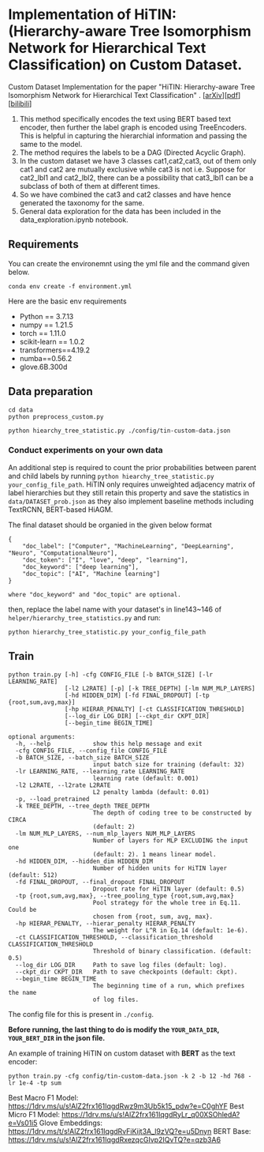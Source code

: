 # Implementation of HiTIN: (Hierarchy-aware Tree Isomorphism Network for Hierarchical Text Classification) on Custom Dataset.

Custom Dataset Implementation for the paper "HiTIN: Hierarchy-aware Tree Isomorphism Network for Hierarchical Text Classification" . [[arXiv](https://arxiv.org/abs/2305.15182)][[pdf](https://arxiv.org/pdf/2305.15182.pdf)][[bilibili](https://www.bilibili.com/video/BV1vL411i7uY/?share_source=copy_web&vd_source=a9cc6ff9a8cf3c92bf2375da5b56a007)]
1. This method specifically encodes the text using BERT based text encoder, then further the label graph is encoded using TreeEncoders. This is helpful in capturing the hierarchial information and passing the same to the model.
2. The method requires the labels to be a DAG (Directed Acyclic Graph).
3. In the custom dataset we have 3 classes cat1,cat2,cat3, out of them only cat1 and cat2 are mutually exclusive while cat3 is not i.e. Suppose for cat2_lbl1 and cat2_lbl2, there can be a possibility that cat3_lbl1 can be a subclass of both of them at different times.
4. So we have combined the cat3 and cat2 classes and have hence generated the taxonomy for the same. 
5. General data exploration for the data has been included in the data_exploration.ipynb notebook.


## Requirements
You can create the environemnt using the yml file and the command given below.
```shell
conda env create -f environment.yml
```
Here are the basic env requirements
- Python == 3.7.13
- numpy == 1.21.5
- torch == 1.11.0
- scikit-learn == 1.0.2
- transformers==4.19.2
- numba==0.56.2
- glove.6B.300d

## Data preparation

```shell
cd data
python preprocess_custom.py
```

```shell
python hiearchy_tree_statistic.py ./config/tin-custom-data.json
```



### Conduct experiments on your own data

An additional step is required to count the prior probabilities between parent and child labels by running `python hiearchy_tree_statistic.py your_config_file_path`. HiTIN only requires unweighted adjacency matrix of label hierarchies but they still retain this property and save the statistics in `data/DATASET_prob.json` as they also implement baseline methods including TextRCNN, BERT-based HiAGM. 

The final dataset should be organied in the given below format

```
{
    "doc_label": ["Computer", "MachineLearning", "DeepLearning", "Neuro", "ComputationalNeuro"],
    "doc_token": ["I", "love", "deep", "learning"],
    "doc_keyword": ["deep learning"],
    "doc_topic": ["AI", "Machine learning"]
}

where "doc_keyword" and "doc_topic" are optional.
```

then, replace the label name with your dataset's in line143~146 of `helper/hierarchy_tree_statistics.py` and run:

```shell
python hierarchy_tree_statistic.py your_config_file_path
```


## Train


```
python train.py [-h] -cfg CONFIG_FILE [-b BATCH_SIZE] [-lr LEARNING_RATE]
                [-l2 L2RATE] [-p] [-k TREE_DEPTH] [-lm NUM_MLP_LAYERS]
                [-hd HIDDEN_DIM] [-fd FINAL_DROPOUT] [-tp {root,sum,avg,max}]
                [-hp HIERAR_PENALTY] [-ct CLASSIFICATION_THRESHOLD]
                [--log_dir LOG_DIR] [--ckpt_dir CKPT_DIR]
                [--begin_time BEGIN_TIME]

optional arguments:
  -h, --help            show this help message and exit
  -cfg CONFIG_FILE, --config_file CONFIG_FILE
  -b BATCH_SIZE, --batch_size BATCH_SIZE
                        input batch size for training (default: 32)
  -lr LEARNING_RATE, --learning_rate LEARNING_RATE
                        learning rate (default: 0.001)
  -l2 L2RATE, --l2rate L2RATE
                        L2 penalty lambda (default: 0.01)
  -p, --load_pretrained
  -k TREE_DEPTH, --tree_depth TREE_DEPTH
                        The depth of coding tree to be constructed by CIRCA
                        (default: 2)
  -lm NUM_MLP_LAYERS, --num_mlp_layers NUM_MLP_LAYERS
                        Number of layers for MLP EXCLUDING the input one
                        (default: 2). 1 means linear model.
  -hd HIDDEN_DIM, --hidden_dim HIDDEN_DIM
                        Number of hidden units for HiTIN layer (default: 512)
  -fd FINAL_DROPOUT, --final_dropout FINAL_DROPOUT
                        Dropout rate for HiTIN layer (default: 0.5)
  -tp {root,sum,avg,max}, --tree_pooling_type {root,sum,avg,max}
                        Pool strategy for the whole tree in Eq.11. Could be
                        chosen from {root, sum, avg, max}.
  -hp HIERAR_PENALTY, --hierar_penalty HIERAR_PENALTY
                        The weight for L^R in Eq.14 (default: 1e-6).
  -ct CLASSIFICATION_THRESHOLD, --classification_threshold CLASSIFICATION_THRESHOLD
                        Threshold of binary classification. (default: 0.5)
  --log_dir LOG_DIR     Path to save log files (default: log).
  --ckpt_dir CKPT_DIR   Path to save checkpoints (default: ckpt).
  --begin_time BEGIN_TIME
                        The beginning time of a run, which prefixes the name
                        of log files.
```

The config file for this is present in `./config`. 

**Before running, the last thing to do is modify the `YOUR_DATA_DIR`, `YOUR_BERT_DIR` in the json file.**


An example of training HiTIN on custom dataset with **BERT** as the text encoder:

```shell
python train.py -cfg config/tin-custom-data.json -k 2 -b 12 -hd 768 -lr 1e-4 -tp sum
```

Best Macro F1 Model: https://1drv.ms/u/s!AlZ2frx161IqgdRwz9m3Ub5k15_pdw?e=C0ghYF
Best Micro F1 Model: https://1drv.ms/u/s!AlZ2frx161IqgdRyLr_q00XSOhledA?e=Vs01i5
Glove Embeddings: https://1drv.ms/t/s!AlZ2frx161IqgdRvFiKijt3A_l9zVQ?e=u5Dnyn
BERT Base: https://1drv.ms/u/s!AlZ2frx161IqgdRxezqcGIvp2IQvTQ?e=qzb3A6
